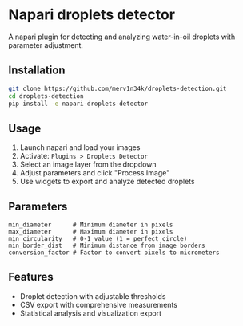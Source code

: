# Napari droplets detector

A napari plugin for detecting and analyzing water-in-oil droplets with parameter adjustment.

## Installation

```bash
git clone https://github.com/merv1n34k/droplets-detection.git
cd droplets-detection
pip install -e napari-droplets-detector
```

## Usage

1. Launch napari and load your images
2. Activate: `Plugins > Droplets Detector`
3. Select an image layer from the dropdown
4. Adjust parameters and click "Process Image"
5. Use widgets to export and analyze detected droplets

## Parameters

```
min_diameter      # Minimum diameter in pixels
max_diameter      # Maximum diameter in pixels
min_circularity   # 0-1 value (1 = perfect circle)
min_border_dist   # Minimum distance from image borders
conversion_factor # Factor to convert pixels to micrometers
```

## Features

- Droplet detection with adjustable thresholds
- CSV export with comprehensive measurements
- Statistical analysis and visualization export

